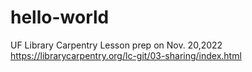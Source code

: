 # hello-world
UF Library Carpentry Lesson prep on Nov. 20,2022
https://librarycarpentry.org/lc-git/03-sharing/index.html
